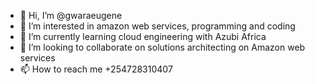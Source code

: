 - 👋 Hi, I’m @gwaraeugene
- 👀 I’m interested in amazon web services, programming and coding
- 🌱 I’m currently learning cloud engineering with Azubi Africa
- 💞️ I’m looking to collaborate on solutions architecting on Amazon web services
- 📫 How to reach me +254728310407

<!---
gwaraeugene/gwaraeugene is a ✨ special ✨ repository because its `README.md` (this file) appears on your GitHub profile.
You can click the Preview link to take a look at your changes.
--->
